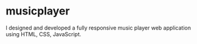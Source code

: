 # musicplayer
I designed and developed a fully responsive music player web application using HTML, CSS, JavaScript.
